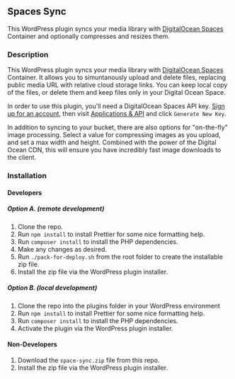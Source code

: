 ## Spaces Sync

This WordPress plugin syncs your media library with [DigitalOcean Spaces](https://m.do.co/c/8ed78a03ae44) Container and optionally compresses and resizes them.

### Description

This WordPress plugin syncs your media library with [DigitalOcean Spaces](https://m.do.co/c/8ed78a03ae44) Container. It allows you to simuntanously upload and delete files, replacing public media URL with relative cloud storage links. You can keep local copy of the files, or delete them and keep files only in your Digital Ocean Space.

In order to use this plugin, you'll need a DigitalOcean Spaces API key. [Sign up for an account](https://m.do.co/c/8ed78a03ae44), then visit [Applications & API](https://cloud.digitalocean.com/account/api/spaces) and click `Generate New Key`.

In addition to syncing to your bucket, there are also options for "on-the-fly" image processing. Select a value for compressing images as you upload, and set a max width and height. Combined with the power of the Digital Ocean CDN, this will ensure you have incredibly fast image downloads to the client.

### Installation

#### Developers

##### Option A. (remote development)

1. Clone the repo.
2. Run `npm install` to install Prettier for some nice formatting help.
3. Run `composer install` to install the PHP dependencies.
4. Make any changes as desired.
5. Run `./pack-for-deploy.sh` from the root folder to create the installable zip file.
6. Install the zip file via the WordPress plugin installer.

##### Option B. (local development)

1. Clone the repo into the plugins folder in your WordPress environment
2. Run `npm install` to install Prettier for some nice formatting help.
3. Run `composer install` to install the PHP dependencies.
4. Activate the plugin via the WordPress plugin installer.

#### Non-Developers

1. Download the `space-sync.zip` file from this repo.
2. Install the zip file via the WordPress plugin installer.
